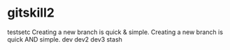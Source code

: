 # gitskill2
testsetc
Creating a new branch is quick & simple.
Creating a new branch is quick AND simple.
dev
dev2
dev3	stash